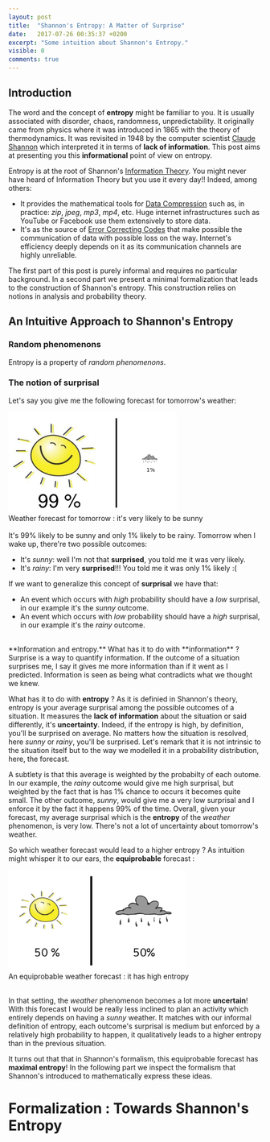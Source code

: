 ```yaml
---
layout: post
title:  "Shannon's Entropy: A Matter of Surprise"
date:   2017-07-26 00:35:37 +0200
excerpt: "Some intuition about Shannon's Entropy."
visible: 0
comments: true
---
```


## Introduction

The word and the concept of **entropy** might be familiar to you. It is usually associated with disorder, chaos, randomness, unpredictability. 
It originally came from physics where it was introduced in 1865 with the theory of thermodynamics. It was revisited in 1948 by the computer scientist [Claude Shannon][shannon] 
which interpreted it in terms of **lack of information**. This post aims at presenting you this **informational** point 
of view on entropy. 


Entropy is at the root of Shannon's [Information Theory][it]. You might never have heard of Information Theory but you use it every day!! Indeed, among others: 


- It provides the mathematical tools for [Data Compression][DC] such as, in practice: *zip*, *jpeg*, *mp3*, *mp4*, etc. Huge internet infrastructures such as YouTube or 
Facebook use them extensively to store data.
- It's as the source of [Error Correcting Codes][ECC] that make possible the communication of data with possible loss on the way. Internet's efficiency deeply depends on it as its communication channels are highly unreliable.


The first part of this post is purely informal and requires no particular background. In a second part we present a minimal formalization that leads to the construction of Shannon's entropy. This construction relies on notions in analysis and probability theory.


[shannon]: https://en.wikipedia.org/wiki/Claude_Shannon
[it]: https://en.wikipedia.org/wiki/Information_theory
[DC]: https://en.wikipedia.org/wiki/Data_compression
[ECC]: https://en.wikipedia.org/wiki/Error_detection_and_correction

## An Intuitive Approach to Shannon's Entropy

### Random phenomenons

Entropy is a property of *random phenomenons*. 

### The notion of surprisal

Let's say you give me the following forecast for tomorrow's weather:

<div class="imgcap">
<div>
<img src="/assets/H/forecast.png" style=" height:200px;">
</div>
<div class="thecap">Weather forecast for tomorrow : it's very likely to be sunny</div>
</div>
<br/>
It's 99% likely to be sunny and only 1% likely to be rainy.   
Tomorrow when I wake up, there're two possible outcomes:

- It's *sunny*: well I'm not that **surprised**, you told me it was very likely.
- It's *rainy*: I'm very **surprised**!!! You told me it was only 1% likely :(

If we want to generalize this concept of **surprisal** we have that:

- An event which occurs with *high* probability should have a *low* surprisal, in our example it's the *sunny* outcome.
- An event which occurs with *low* probability should have a *high* surprisal, in our example it's the *rainy* outcome.    


<br/>
**Information and entropy.** What has it to do with **information** ? Surprise is a way to quantify information. If the outcome of a situation surprises me, I say 
it gives me more information than if it went as I predicted. Information is seen as being what contradicts what we thought we knew.


What has it to do with **entropy** ? As it is definied in Shannon's theory, entropy is your average surprisal among the possible outcomes of 
a situation. It measures the **lack of information** about the situation or said differently, it's **uncertainty**. Indeed, if the entropy is high, by definition, you'll be surprised on average. No matters how the situation is resolved, here *sunny* or *rainy*, you'll be surprised.
Let's remark that it is not intrinsic to 
the situation itself but to the way we modelled it in a probability distribution, here, the forecast.


A subtlety is that this average is weighted by the probabilty of each outome. In our example, the *rainy* outcome would give me high surprisal, but weighted by the 
fact that is has 1% chance to occurs it becomes quite small. The other outcome, *sunny*, would give me a very low surprisal and I enforce it by the 
fact it happens 99% of the time. Overall, given your forecast, my average surprisal which is the **entropy** of the *weather* phenomenon, is very low. There's not a lot of uncertainty about tomorrow's weather.


So which weather forecast would lead to a higher entropy ?  As intuition might whisper it to our ears, the **equiprobable** forecast :

<div class="imgcap">
<div>
<img src="/assets/H/forecast_equi.png" style=" height:200px;">
</div>
<div class="thecap">An equiprobable weather forecast : it has high entropy</div>
</div>
<br/>

In that setting, the *weather* phenomenon becomes a lot more **uncertain**! With this forecast I would be really less inclined to plan an activity which entirely depends 
on having a *sunny* weather. It matches with our informal definition of entropy, each outcome's surprisal is medium but enforced by 
a relatively high probability to happen, it qualitatively leads to a higher entropy than in the previous situation.

It turns out that that in Shannon's formalism, this equiprobable forecast has **maximal entropy**! In the following part we inspect the formalism that Shannon's introduced to mathematically express these ideas.

# Formalization : Towards Shannon's Entropy
